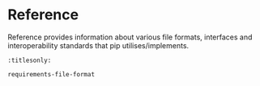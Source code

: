 # Reference

Reference provides information about various file formats, interfaces and
interoperability standards that pip utilises/implements.

```{toctree}
:titlesonly:

requirements-file-format
```
